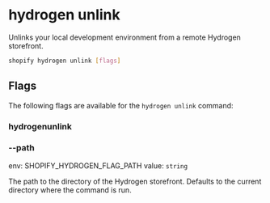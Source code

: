 # hydrogen unlink

Unlinks your local development environment from a remote Hydrogen storefront.

```bash
shopify hydrogen unlink [flags]
```

## Flags

The following flags are available for the `hydrogen unlink` command:

### hydrogenunlink

### --path <value>

env: SHOPIFY_HYDROGEN_FLAG_PATH
value: `string`

The path to the directory of the Hydrogen storefront. Defaults to the current directory where the command is run.

